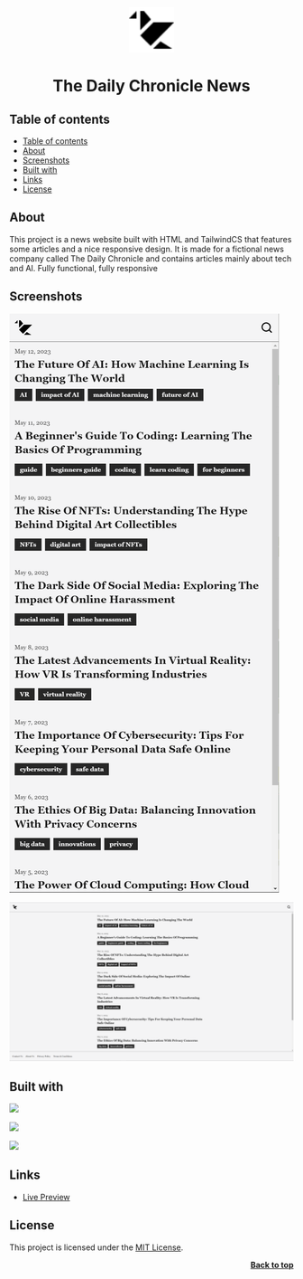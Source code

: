 <a name="readme-top"></a>

<div align="center">
  <a href="https://github.com/seesmof/the-daily-chronice-news">
    <img src="./img/logo.svg" alt="Logo" width="80" height="80">
  </a>

<h1 align="center">The Daily Chronicle News</h1>
</div>

## Table of contents

- [Table of contents](#table-of-contents)
- [About](#about)
- [Screenshots](#screenshots)
- [Built with](#built-with)
- [Links](#links)
- [License](#license)

## About

This project is a news website built with HTML and TailwindCS that features some articles and a nice responsive design. It is made for a fictional news company called The Daily Chronicle and contains articles mainly about tech and AI. Fully functional, fully responsive

## Screenshots

![](./img/msedge_imdy6HxhHt.png)

![](./img/msedge_hEA0XnWe1I.png)

## Built with

![](https://img.shields.io/badge/HTML5-E34F26?style=for-the-badge&logo=html5&logoColor=white)

![](https://img.shields.io/badge/CSS3-1572B6?style=for-the-badge&logo=css3&logoColor=white)

![](https://img.shields.io/badge/Tailwind_CSS-38B2AC?style=for-the-badge&logo=tailwind-css&logoColor=white)

## Links

- [Live Preview](https://seesmof.github.io/the-daily-chronice-news/)

## License

This project is licensed under the [MIT License](./LICENSE).

<p align="right"><a href="#readme-top"><strong>Back to top</strong></a></p>
